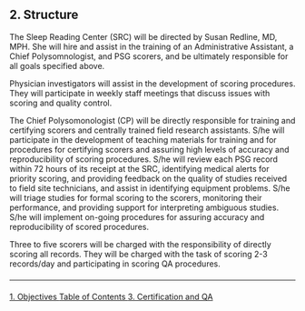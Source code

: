 ## 2. Structure

The Sleep Reading Center (SRC) will be directed by Susan Redline, MD, MPH.  She will hire and assist in the training of an Administrative Assistant, a Chief Polysomnologist, and PSG scorers, and be ultimately responsible for all goals specified above.

Physician investigators will assist in the development of scoring procedures.  They will participate in weekly staff meetings that discuss issues with scoring and quality control.

The Chief Polysomonologist (CP) will be directly responsible for training and certifying scorers and centrally trained field research assistants.  S/he will participate in the development of teaching materials for training and for procedures for certifying scorers and assuring high levels of accuracy and reproducibility of scoring procedures.  S/he will review each PSG record within 72 hours of its receipt at the SRC, identifying medical alerts for priority scoring, and providing feedback on the quality of studies received to field site technicians, and assist in identifying equipment problems.   S/he will triage studies for formal scoring to the scorers, monitoring their performance, and providing support for interpreting ambiguous studies.  S/he will implement on-going procedures for assuring accuracy and reproducibility of scored procedures.

Three to five scorers will be charged with the responsibility of directly scoring all records.  They will be charged with the task of scoring 2-3 records/day and participating in scoring QA procedures.

<hr class="soften" style="margin-top: 20px;margin-bottom: 20px;"/>

<div class="center">
<div class="btn-group">
  <a href=":pages_path:/mop/6-10-mop-objectives.md" class="btn btn-default">
    <span class="glyphicon glyphicon-chevron-left"></span>
    1. Objectives
  </a>

  <a href=":pages_path:/mop/6-00-mop-toc.md" class="btn btn-default">
    <span class="glyphicon glyphicon-chevron-up"></span>
    Table of Contents
  </a>

  <a href=":pages_path:/mop/6-30-mop-certification-and-qa.md" class="btn btn-success">
    3. Certification and QA
    <span class="glyphicon glyphicon-chevron-right"></span>
  </a>
</div>
</div>
